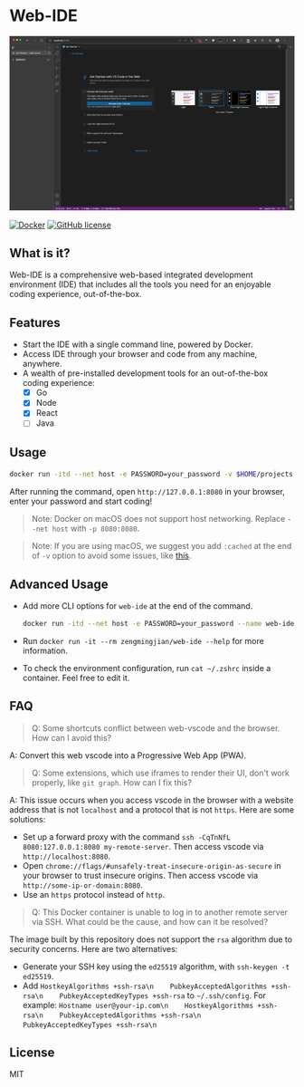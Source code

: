 # Web-IDE

![1](./cover.jpeg)

[![Docker](https://img.shields.io/docker/v/zengmingjian/web-ide)](https://hub.docker.com/r/zengmingjian/web-ide)
[![GitHub license](https://img.shields.io/github/license/zanminkian/web-ide)](https://github.com/zanminkian/web-ide/blob/master/LICENSE)

## What is it?

Web-IDE is a comprehensive web-based integrated development environment (IDE) that includes all the tools you need for an enjoyable coding experience, out-of-the-box.

## Features

- Start the IDE with a single command line, powered by Docker.
- Access IDE through your browser and code from any machine, anywhere.
- A wealth of pre-installed development tools for an out-of-the-box coding experience:
  - [x] Go
  - [x] Node
  - [x] React
  - [ ] Java

## Usage

```sh
docker run -itd --net host -e PASSWORD=your_password -v $HOME/projects:/root/projects:cached --name web-ide zengmingjian/web-ide
```

After running the command, open `http://127.0.0.1:8080` in your browser, enter your password and start coding!

> Note: Docker on macOS does not support host networking. Replace `--net host` with `-p 8080:8080`.

> Note: If you are using macOS, we suggest you add `:cached` at the end of `-v` option to avoid some issues, like [this](https://github.com/pnpm/pnpm/issues/5803).

## Advanced Usage

- Add more CLI options for `web-ide` at the end of the command.
  ```sh
  docker run -itd --net host -e PASSWORD=your_password --name web-ide zengmingjian/web-ide --bind-addr 0.0.0.0:9090
  ```

- Run `docker run -it --rm zengmingjian/web-ide --help` for more information.

- To check the environment configuration, run `cat ~/.zshrc` inside a container. Feel free to edit it.

## FAQ

> Q: Some shortcuts conflict between web-vscode and the browser. How can I avoid this?

A: Convert this web vscode into a Progressive Web App (PWA).

> Q: Some extensions, which use iframes to render their UI, don't work properly, like `git graph`. How can I fix this?

A: This issue occurs when you access vscode in the browser with a website address that is not `localhost` and a protocol that is not `https`. Here are some solutions:
- Set up a forward proxy with the command `ssh -CqTnNfL 8080:127.0.0.1:8080 my-remote-server`. Then access vscode via `http://localhost:8080`.
- Open `chrome://flags/#unsafely-treat-insecure-origin-as-secure` in your browser to trust insecure origins. Then access vscode via `http://some-ip-or-domain:8080`.
- Use an `https` protocol instead of `http`.

> Q: This Docker container is unable to log in to another remote server via SSH. What could be the cause, and how can it be resolved?

The image built by this repository does not support the `rsa` algorithm due to security concerns. Here are two alternatives:
- Generate your SSH key using the `ed25519` algorithm, with `ssh-keygen -t ed25519`.
- Add `HostkeyAlgorithms +ssh-rsa\n    PubkeyAcceptedAlgorithms +ssh-rsa\n    PubkeyAcceptedKeyTypes +ssh-rsa` to `~/.ssh/config`. For example: `Hostname user@your-ip.com\n    HostkeyAlgorithms +ssh-rsa\n    PubkeyAcceptedAlgorithms +ssh-rsa\n    PubkeyAcceptedKeyTypes +ssh-rsa\n`

## License

MIT
